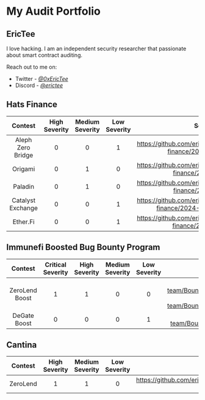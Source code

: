 # My Audit Portfolio

## EricTee

I love hacking. I am an independent security researcher that passionate about smart contract auditing. 

Reach out to me on:
- Twitter - [*@0xEricTee*](https://twitter.com/0xEricTee) 
- Discord - [*@erictee*](https://discord.com/users/940481906464669746)


## Hats Finance

| Contest | High Severity | Medium Severity | Low Severity | Security report  | Payout  |
|:--:|:--:|:--:|:--:|:--:|:--:|
| Aleph Zero Bridge | 0 | 0 | 1 | https://github.com/erictee2802/audits/blob/main/hats-finance/2024-03-aleph-zero.md | TBA |
| Origami | 0 | 1 | 0 | https://github.com/erictee2802/audits/blob/main/hats-finance/2024-02-origami.md | ~$6720 |
| Paladin | 0 | 1 | 0 | https://github.com/erictee2802/audits/blob/main/hats-finance/2024-02-paladin.md | ~$4200 |
| Catalyst Exchange | 0 | 0 | 1 | https://github.com/erictee2802/audits/blob/main/hats-finance/2024-01-catalyst-exchange.md | $1000 |
| Ether.Fi | 0 | 0 | 1 | https://github.com/erictee2802/audits/blob/main/hats-finance/2023-11-ether-fi.md | $344.5 |


## Immunefi Boosted Bug Bounty Program

| Contest | Critical Severity | High Severity | Medium Severity | Low Severity | Security report  | Payout  |
|:--:|:--:|:--:|:--:|:--:|:--:|:--:|
| ZeroLend Boost | 1 | 1 | 0 | 0 | 1. https://github.com/immunefi-team/Bounty_Boosts/blob/main/ZeroLend/Report%2029267.md <br />2. https://github.com/immunefi-team/Bounty_Boosts/blob/main/ZeroLend/Report%2029288.md | TBA |
| DeGate Boost | 0 | 0 | 0 | 1 | https://github.com/immunefi-team/Bounty_Boosts/blob/main/DeGate/Report%2026286.md | $750 |


## Cantina

| Contest | High Severity | Medium Severity | Low Severity | Security report  | Payout  |
|:--:|:--:|:--:|:--:|:--:|:--:|
| ZeroLend | 1 | 1 | 0 | https://github.com/erictee2802/audits/blob/main/cantina/2024-01-zerolend.md | $1331.68 |